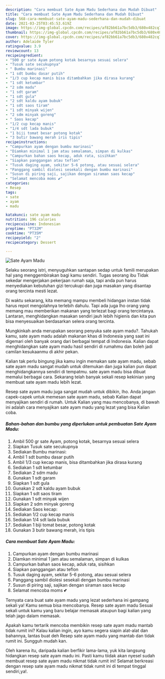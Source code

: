 ```yaml
---
description: "Cara membuat Sate Ayam Madu Sederhana dan Mudah Dibuat"
title: "Cara membuat Sate Ayam Madu Sederhana dan Mudah Dibuat"
slug: 568-cara-membuat-sate-ayam-madu-sederhana-dan-mudah-dibuat
date: 2021-03-25T03:45:53.619Z
image: https://img-global.cpcdn.com/recipes/af82bb61a7bc5db3/680x482cq70/sate-ayam-madu-foto-resep-utama.jpg
thumbnail: https://img-global.cpcdn.com/recipes/af82bb61a7bc5db3/680x482cq70/sate-ayam-madu-foto-resep-utama.jpg
cover: https://img-global.cpcdn.com/recipes/af82bb61a7bc5db3/680x482cq70/sate-ayam-madu-foto-resep-utama.jpg
author: Adelaide Tyler
ratingvalue: 3.9
reviewcount: 13
recipeingredient:
- "500 gr sate Ayam potong kotak besarnya sesuai selera"
- "Tusuk sate secukupnya"
- " Bumbu marinasi"
- "1 sdt bumbu dasar putih"
- "1/3 cup kecap manis bisa ditambahkan jika dirasa kurang"
- "1 sdt ketumbar"
- "2 sdm madu"
- "1 sdt garam"
- "1 sdt gula"
- "2 sdt kaldu ayam bubuk"
- "1 sdt saos tiram"
- "1 sdt minyak wijen"
- "2 sdm minyak goreng"
- " Saos kecap"
- "1/2 cup kecap manis"
- "1/4 sdt lada bubuk"
- "1 biji tomat besar potong kotak"
- "3 butir bawang merah iris tipis"
recipeinstructions:
- "Campurkan ayam dengan bumbu marinasi"
- "Diamkan minimal 1 jam atau semalaman, simpan di kulkas"
- "Campurkan bahan saos kecap, aduk rata, sisihkan"
- "Siapkan panggangan atau teflon"
- "Tusuk daging ayam, sekitar 5-6 potong, atau sesuai selera"
- "Panggang sambil diolesi sesekali dengan bumbu marinasi"
- "Susun di piring saji, sajikan dengan siraman saos kecap"
- "Selamat mencoba moms 💕"
categories:
- Resep
tags:
- sate
- ayam
- madu

katakunci: sate ayam madu 
nutrition: 196 calories
recipecuisine: Indonesian
preptime: "PT32M"
cooktime: "PT35M"
recipeyield: "2"
recipecategory: Dessert

---
```



![Sate Ayam Madu](https://img-global.cpcdn.com/recipes/af82bb61a7bc5db3/680x482cq70/sate-ayam-madu-foto-resep-utama.jpg)

Selaku seorang istri, menyuguhkan santapan sedap untuk famili merupakan hal yang menggembirakan bagi kamu sendiri. Tugas seorang ibu Tidak sekedar mengerjakan pekerjaan rumah saja, tapi anda pun harus menyediakan kebutuhan gizi tercukupi dan juga masakan yang disantap orang tercinta mesti lezat.

Di waktu  sekarang, kita memang mampu membeli hidangan instan tidak harus repot mengolahnya terlebih dahulu. Tapi ada juga lho orang yang memang mau memberikan makanan yang terlezat bagi orang tercintanya. Lantaran, menghidangkan masakan sendiri jauh lebih higienis dan kita pun bisa menyesuaikan berdasarkan selera orang tercinta. 



Mungkinkah anda merupakan seorang penyuka sate ayam madu?. Tahukah kamu, sate ayam madu adalah makanan khas di Indonesia yang saat ini digemari oleh banyak orang dari berbagai tempat di Indonesia. Kalian dapat menghidangkan sate ayam madu hasil sendiri di rumahmu dan boleh jadi camilan kesukaanmu di akhir pekan.

Kalian tak perlu bingung jika kamu ingin memakan sate ayam madu, sebab sate ayam madu sangat mudah untuk ditemukan dan juga kalian pun dapat menghidangkannya sendiri di tempatmu. sate ayam madu bisa dibuat memalui berbagai cara. Sekarang telah banyak sekali resep kekinian yang membuat sate ayam madu lebih lezat.

Resep sate ayam madu juga sangat mudah untuk dibikin, lho. Anda jangan capek-capek untuk memesan sate ayam madu, sebab Kalian dapat menyajikan sendiri di rumah. Untuk Kalian yang mau mencobanya, di bawah ini adalah cara menyajikan sate ayam madu yang lezat yang bisa Kalian coba.

<!--inarticleads1-->

##### Bahan-bahan dan bumbu yang diperlukan untuk pembuatan Sate Ayam Madu:

1. Ambil 500 gr sate Ayam, potong kotak, besarnya sesuai selera
1. Siapkan Tusuk sate secukupnya
1. Sediakan  Bumbu marinasi:
1. Ambil 1 sdt bumbu dasar putih
1. Ambil 1/3 cup kecap manis, bisa ditambahkan jika dirasa kurang
1. Sediakan 1 sdt ketumbar
1. Sediakan 2 sdm madu
1. Gunakan 1 sdt garam
1. Siapkan 1 sdt gula
1. Gunakan 2 sdt kaldu ayam bubuk
1. Siapkan 1 sdt saos tiram
1. Gunakan 1 sdt minyak wijen
1. Siapkan 2 sdm minyak goreng
1. Sediakan  Saos kecap:
1. Sediakan 1/2 cup kecap manis
1. Sediakan 1/4 sdt lada bubuk
1. Sediakan 1 biji tomat besar, potong kotak
1. Gunakan 3 butir bawang merah, iris tipis




<!--inarticleads2-->

##### Cara membuat Sate Ayam Madu:

1. Campurkan ayam dengan bumbu marinasi
1. Diamkan minimal 1 jam atau semalaman, simpan di kulkas
1. Campurkan bahan saos kecap, aduk rata, sisihkan
1. Siapkan panggangan atau teflon
1. Tusuk daging ayam, sekitar 5-6 potong, atau sesuai selera
1. Panggang sambil diolesi sesekali dengan bumbu marinasi
1. Susun di piring saji, sajikan dengan siraman saos kecap
1. Selamat mencoba moms 💕




Ternyata cara buat sate ayam madu yang lezat sederhana ini gampang sekali ya! Kamu semua bisa mencobanya. Resep sate ayam madu Sesuai sekali untuk kamu yang baru belajar memasak ataupun bagi kalian yang telah jago dalam memasak.

Apakah kamu tertarik mencoba membikin resep sate ayam madu mantab tidak rumit ini? Kalau kalian ingin, ayo kamu segera siapin alat-alat dan bahannya, lantas buat deh Resep sate ayam madu yang mantab dan tidak rumit ini. Sungguh mudah kan. 

Oleh karena itu, daripada kalian berfikir lama-lama, yuk kita langsung hidangkan resep sate ayam madu ini. Pasti kamu tiidak akan nyesel sudah membuat resep sate ayam madu nikmat tidak rumit ini! Selamat berkreasi dengan resep sate ayam madu nikmat tidak rumit ini di tempat tinggal sendiri,ya!.

